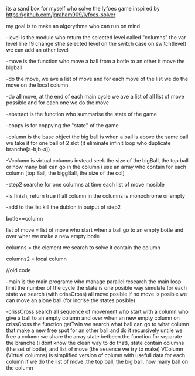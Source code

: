 its a sand box for myself who solve the lyfoes game inspired by https://github.com/jgraham909/lyfoes-solver

my goal is to make an algorythme who can run on mind 

-level is the module who return the selected level called "columns"
the var level line 19 change sthe selected level on the switch case
on switch(level) we can add an other level

-move is the function who move a ball from a botle to an other
it move the bigball

-do the move, we ave a list of move and for each move of the list we do the move on the local column

-do all move, at the end of each main cycle we ave a list of all list of move possible and for each one we do the move  

-abstract is the function who summarise the state of the game

-coppy is for coppying the "state" of the game

-column is the basc object
the big ball is when a ball is above the same ball we take it for one ball of 2 slot (it eliminate infinit loop who duplicate branche[a-b;b-a])

-Vcolumn is virtual columns instead seek the size of the bigBall, the top ball or how many ball can go in the column i use an array who contain for each column [top Ball, the biggBall, the size of the col]

-step2 searche for one columns at time each list of move mosible 

-is finish, return true if all column in the columns is monochrome or empty

-add to the list kill the dublon in output of step2



botle==column

list of move = list of move who start when a ball go to an empty botle and over wher we make a new empty botle

columns = the element we search to solve it contain the column

columns2 = local column

//old code

-main is the main programe who manage parallel research 
the main loop limit the number of the cycle
the state is one posible way simulate
for each state we search (with crissCross) all move posible
if no move is posible we can move an alone ball (for incrise the states posible)

-crissCross search all sequence of movement who start with a column who give a ball to an empty column and over when an new empty column
on crissCross the function getTwin we search what ball can go to what column that make a new free spot for an other ball and do it recursively untile we free a column
we share the array state betbeen the function for separate the branche (i dont know the clean way to do that), state contain columns (the set of botle), and list of move (the seuence we try to make)
VColumn (Virtual columns) is simplified version of column with usefull data for each column if we do the list of move ,the top ball, the big ball, how many ball on the column
